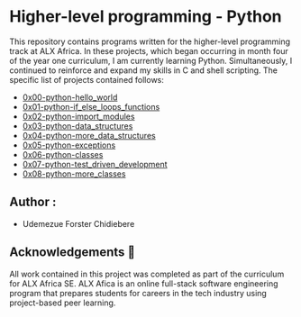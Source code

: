 # Higher-level programming - Python
This repository contains programs written for the higher-level programming track at ALX Africa. In these projects, which began occurring in month four of the year one curriculum, I am currently learning Python. Simultaneously, I continued to reinforce and expand my skills in C and shell scripting. The specific list of projects contained follows:

* [0x00-python-hello_world](0x00-python-hello_world)
* [0x01-python-if_else_loops_functions](0x01-python-if_else_loops_functions)
* [0x02-python-import_modules](0x02-python-import_modules)
* [0x03-python-data_structures](0x03-python-data_structures)
* [0x04-python-more_data_structures](0x04-python-more_data_structures)
* [0x05-python-exceptions](0x05-python-exceptions)
* [0x06-python-classes](0x06-python-classes)
* [0x07-python-test_driven_development](0x07-python-test_driven_development)
* [0x08-python-more_classes](0x08-python-more_classes)

## Author :
* Udemezue Forster Chidiebere <miguel>
## Acknowledgements 🙏
All work contained in this project was completed as part of the curriculum for ALX Africa SE. ALX Afica is an online full-stack software engineering program that prepares students for careers in the tech industry using project-based peer learning.
